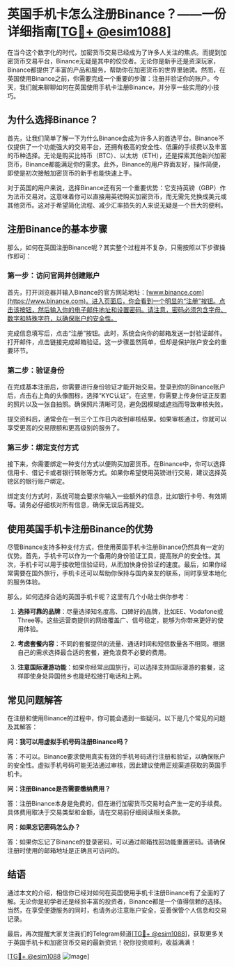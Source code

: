 # 英国手机卡怎么注册Binance？——一份详细指南[[TG💪+ @esim1088](https://t.me/s/esim1088)]

在当今这个数字化的时代，加密货币交易已经成为了许多人关注的焦点。而提到加密货币交易平台，Binance无疑是其中的佼佼者。无论你是新手还是资深玩家，Binance都提供了丰富的产品和服务，帮助你在加密货币的世界里驰骋。然而，在英国使用Binance之前，你需要完成一个重要的步骤：注册并验证你的账户。今天，我们就来聊聊如何在英国使用手机卡注册Binance，并分享一些实用的小技巧。

## 为什么选择Binance？

首先，让我们简单了解一下为什么Binance会成为许多人的首选平台。Binance不仅提供了一个功能强大的交易平台，还拥有极高的安全性、低廉的手续费以及丰富的币种选择。无论是购买比特币（BTC）、以太坊（ETH），还是探索其他新兴加密货币，Binance都能满足你的需求。此外，Binance的用户界面友好，操作简便，即使是初次接触加密货币的新手也能快速上手。

对于英国的用户来说，选择Binance还有另一个重要优势：它支持英镑（GBP）作为法币交易对。这意味着你可以直接用英镑购买加密货币，而无需先兑换成美元或其他货币。这对于希望简化流程、减少汇率损失的人来说无疑是一个巨大的便利。

## 注册Binance的基本步骤

那么，如何在英国注册Binance呢？其实整个过程并不复杂，只需按照以下步骤操作即可：

### 第一步：访问官网并创建账户

首先，打开浏览器并输入Binance的官方网站地址：[www.binance.com](https://www.binance.com)。进入页面后，你会看到一个明显的“注册”按钮。点击该按钮，然后输入你的电子邮件地址和设置密码。请注意，密码必须包含字母、数字和特殊字符，以确保账户的安全性。

完成信息填写后，点击“注册”按钮。此时，系统会向你的邮箱发送一封验证邮件。打开邮件，点击链接完成邮箱验证。这一步骤虽然简单，但却是保护账户安全的重要环节。

### 第二步：验证身份

在完成基本注册后，你需要进行身份验证才能开始交易。登录到你的Binance账户后，点击右上角的头像图标，选择“KYC认证”。在这里，你需要上传身份证正反面的照片以及一张自拍照。确保照片清晰可见，避免因模糊或遮挡而导致审核失败。

提交资料后，通常会在一到三个工作日内收到审核结果。如果审核通过，你就可以享受更高的交易限额和更高级别的服务了。

### 第三步：绑定支付方式

接下来，你需要绑定一种支付方式以便购买加密货币。在Binance中，你可以选择信用卡、借记卡或者银行转账等方式。如果你希望使用英镑进行交易，建议选择英镑区的银行账户绑定。

绑定支付方式时，系统可能会要求你输入一些额外的信息，比如银行卡号、有效期等。请务必仔细核对所有信息，确保无误后再提交。

## 使用英国手机卡注册Binance的优势

尽管Binance支持多种支付方式，但使用英国手机卡注册Binance仍然具有一定的优势。首先，手机卡可以作为一个备用的身份验证工具，提高账户的安全性。其次，手机卡可以用于接收短信验证码，从而加快身份验证的速度。最后，如果你经常需要在国外旅行，手机卡还可以帮助你保持与国内亲友的联系，同时享受本地化的服务体验。

那么，如何选择合适的英国手机卡呢？这里有几个小贴士供你参考：

1. **选择可靠的品牌**：尽量选择知名度高、口碑好的品牌，比如EE、Vodafone或Three等。这些运营商提供的网络覆盖广、信号稳定，能够为你带来更好的使用体验。
   
2. **考虑套餐内容**：不同的套餐提供的流量、通话时间和短信数量各不相同。根据自己的需求选择最合适的套餐，避免浪费不必要的费用。

3. **注意国际漫游功能**：如果你经常出国旅行，可以选择支持国际漫游的套餐，这样即使身处异国他乡也能轻松接打电话和上网。

## 常见问题解答

在注册和使用Binance的过程中，你可能会遇到一些疑问。以下是几个常见的问题及其解答：

**问：我可以用虚拟手机号码注册Binance吗？**

答：不可以。Binance要求使用真实有效的手机号码进行注册和验证，以确保账户的安全性。虚拟手机号码可能无法通过审核，因此建议使用正规渠道获取的英国手机卡。

**问：注册Binance是否需要缴纳费用？**

答：注册Binance本身是免费的，但在进行加密货币交易时会产生一定的手续费。具体费用取决于交易类型和金额，请在交易前仔细阅读相关条款。

**问：如果忘记密码怎么办？**

答：如果你忘记了Binance的登录密码，可以通过邮箱找回功能重置密码。请确保注册时使用的邮箱地址是正确且可访问的。

## 结语

通过本文的介绍，相信你已经对如何在英国使用手机卡注册Binance有了全面的了解。无论你是初学者还是经验丰富的投资者，Binance都是一个值得信赖的选择。当然，在享受便捷服务的同时，也请务必注意账户安全，妥善保管个人信息和交易记录。

最后，再次提醒大家关注我们的Telegram频道[[TG💪+ @esim1088](https://t.me/s/esim1088)]，获取更多关于英国手机卡和加密货币交易的最新资讯！祝你投资顺利，收益满满！

[[TG💪+ @esim1088](https://t.me/s/esim1088) ![Image](https://i.postimg.cc/4NQfJmqS/Snipaste-2025-05-13-00-14-12.png)]